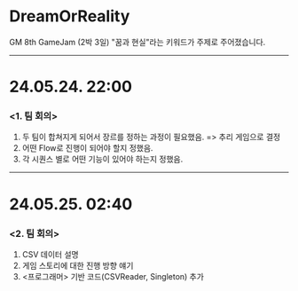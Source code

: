 # DreamOrReality
GM 8th GameJam (2박 3일)
"꿈과 현실"라는 키워드가 주제로 주어졌습니다.

---

# 24.05.24. 22:00
### <1. 팀 회의>
1. 두 팀이 합쳐지게 되어서 장르를 정하는 과정이 필요했음. => 추리 게임으로 결정
2. 어떤 Flow로 진행이 되어야 할지 정했음.
3. 각 시퀀스 별로 어떤 기능이 있어야 하는지 정했음.

---

# 24.05.25. 02:40
### <2. 팀 회의>
1. CSV 데이터 설명
2. 게임 스토리에 대한 진행 방향 얘기
3. <프로그래머> 기반 코드(CSVReader, Singleton) 추가

